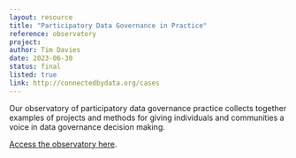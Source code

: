 ```yaml
---
layout: resource
title: "Participatory Data Governance in Practice"
reference: observatory
project: 
author: Tim Davies
date: 2023-06-30
status: final
listed: true
link: http://connectedbydata.org/cases
---
```

Our observatory of participatory data governance practice collects together examples of projects and methods for giving individuals and communities a voice in data governance decision making.

[Access the observatory here](/cases).